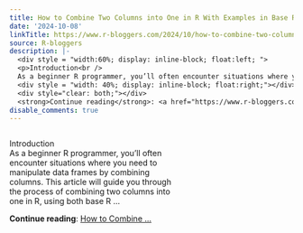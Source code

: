 ```yaml
---
title: How to Combine Two Columns into One in R With Examples in Base R and tidyr
date: '2024-10-08'
linkTitle: https://www.r-bloggers.com/2024/10/how-to-combine-two-columns-into-one-in-r-with-examples-in-base-r-and-tidyr/
source: R-bloggers
description: |-
  <div style = "width:60%; display: inline-block; float:left; ">
  <p>Introduction<br />
  As a beginner R programmer, you’ll often encounter situations where you need to manipulate data frames by combining columns. This article will guide you through the process of combining two columns into one in R, using both base R ...</p></div>
  <div style = "width: 40%; display: inline-block; float:right;"></div>
  <div style="clear: both;"></div>
  <strong>Continue reading</strong>: <a href="https://www.r-bloggers.com/2024/10/how-to-combine-two-columns-into-one-in-r-with-examples-in-base-r-and-tidyr/">How to Combine  ...
disable_comments: true
---
```

<div style = "width:60%; display: inline-block; float:left; ">
<p>Introduction<br />
As a beginner R programmer, you’ll often encounter situations where you need to manipulate data frames by combining columns. This article will guide you through the process of combining two columns into one in R, using both base R ...</p></div>
<div style = "width: 40%; display: inline-block; float:right;"></div>
<div style="clear: both;"></div>
<strong>Continue reading</strong>: <a href="https://www.r-bloggers.com/2024/10/how-to-combine-two-columns-into-one-in-r-with-examples-in-base-r-and-tidyr/">How to Combine  ...